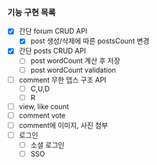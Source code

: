 ### 기능 구현 목록
- [x] 간단 forum CRUD API
  - [x] post 생성/삭제에 따른 postsCount 변경
- [x] 간단 posts CRUD API
  - [ ] post wordCount 계산 후 저장
  - [ ] post wordCount validation
- [ ] comment 무한 뎁스 구조 API
  - [ ] C,U,D
  - [ ] R
- [ ] view, like count
- [ ] comment vote
- [ ] comment에 이미지, 사진 첨부
- [ ] 로그인
  - [ ] 소셜 로그인
  - [ ] SSO